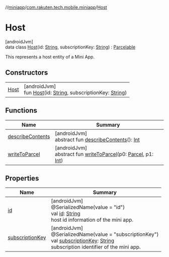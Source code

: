 //[miniapp](../../../index.md)/[com.rakuten.tech.mobile.miniapp](../index.md)/[Host](index.md)

# Host

[androidJvm]\
data class [Host](index.md)(id: [String](https://kotlinlang.org/api/latest/jvm/stdlib/kotlin/-string/index.html), subscriptionKey: [String](https://kotlinlang.org/api/latest/jvm/stdlib/kotlin/-string/index.html)) : [Parcelable](https://developer.android.com/reference/kotlin/android/os/Parcelable.html)

This represents a host entity of a Mini App.

## Constructors

| | |
|---|---|
| [Host](-host.md) | [androidJvm]<br>fun [Host](-host.md)(id: [String](https://kotlinlang.org/api/latest/jvm/stdlib/kotlin/-string/index.html), subscriptionKey: [String](https://kotlinlang.org/api/latest/jvm/stdlib/kotlin/-string/index.html)) |

## Functions

| Name | Summary |
|---|---|
| [describeContents](../../com.rakuten.tech.mobile.miniapp.analytics/-mini-app-analytics-config/index.md#-1578325224%2FFunctions%2F1451286739) | [androidJvm]<br>abstract fun [describeContents](../../com.rakuten.tech.mobile.miniapp.analytics/-mini-app-analytics-config/index.md#-1578325224%2FFunctions%2F1451286739)(): [Int](https://kotlinlang.org/api/latest/jvm/stdlib/kotlin/-int/index.html) |
| [writeToParcel](../../com.rakuten.tech.mobile.miniapp.analytics/-mini-app-analytics-config/index.md#-1754457655%2FFunctions%2F1451286739) | [androidJvm]<br>abstract fun [writeToParcel](../../com.rakuten.tech.mobile.miniapp.analytics/-mini-app-analytics-config/index.md#-1754457655%2FFunctions%2F1451286739)(p0: [Parcel](https://developer.android.com/reference/kotlin/android/os/Parcel.html), p1: [Int](https://kotlinlang.org/api/latest/jvm/stdlib/kotlin/-int/index.html)) |

## Properties

| Name | Summary |
|---|---|
| [id](id.md) | [androidJvm]<br>@SerializedName(value = "id")<br>val [id](id.md): [String](https://kotlinlang.org/api/latest/jvm/stdlib/kotlin/-string/index.html)<br>host id information of the mini app. |
| [subscriptionKey](subscription-key.md) | [androidJvm]<br>@SerializedName(value = "subscriptionKey")<br>val [subscriptionKey](subscription-key.md): [String](https://kotlinlang.org/api/latest/jvm/stdlib/kotlin/-string/index.html)<br>subscription identifier of the mini app. |
